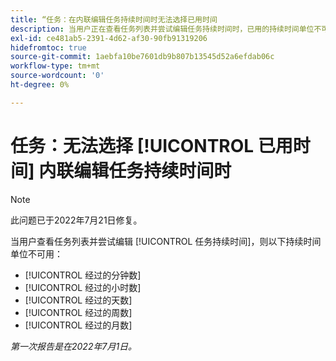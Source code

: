 ```yaml
---
title: “任务：在内联编辑任务持续时间时无法选择已用时间
description: 当用户正在查看任务列表并尝试编辑任务持续时间时，已用的持续时间单位不可用。
exl-id: ce481ab5-2391-4d62-af30-90fb91319206
hidefromtoc: true
source-git-commit: 1aebfa10be7601db9b807b13545d52a6efdab06c
workflow-type: tm+mt
source-wordcount: '0'
ht-degree: 0%

---
```


# 任务：无法选择 [!UICONTROL 已用时间] 内联编辑任务持续时间时

>[!NOTE]
>
>此问题已于2022年7月21日修复。

当用户查看任务列表并尝试编辑 [!UICONTROL 任务持续时间]，则以下持续时间单位不可用：

* [!UICONTROL 经过的分钟数]
* [!UICONTROL 经过的小时数]
* [!UICONTROL 经过的天数]
* [!UICONTROL 经过的周数]
* [!UICONTROL 经过的月数]

_第一次报告是在2022年7月1日。_
